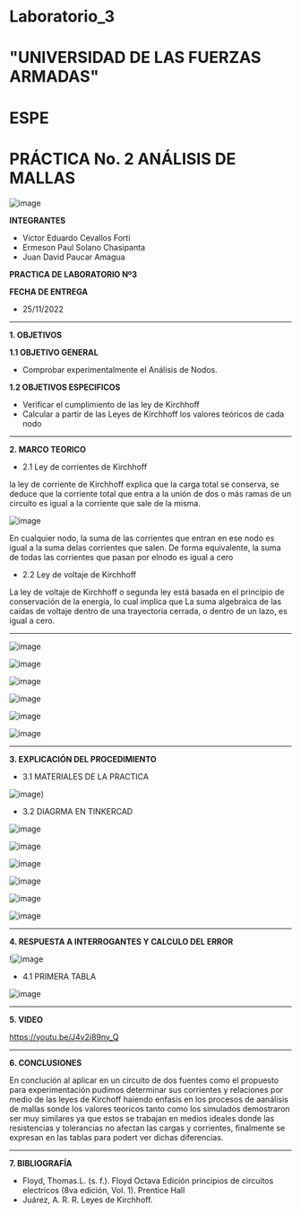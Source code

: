 # Laboratorio_3

# "UNIVERSIDAD DE LAS FUERZAS ARMADAS"
# ESPE
# PRÁCTICA No. 2 ANÁLISIS DE MALLAS

![image](https://user-images.githubusercontent.com/116772918/200762591-a164d8db-c02e-4269-8bb4-0bc4c810d79f.png)

**INTEGRANTES**
 
* Victor Eduardo Cevallos Forti
* Ermeson Paul Solano Chasipanta
* Juan David Paucar Amagua


**PRACTICA DE LABORATORIO Nº3**

**FECHA DE ENTREGA**
* 25/11/2022
--------------------------------------------------------------------------------------------------------------------------------------------------------------------------------------


**1. OBJETIVOS**


**1.1  OBJETIVO GENERAL**

* Comprobar experimentalmente el Análisis de Nodos.

**1.2  OBJETIVOS ESPECIFICOS**

* Verificar el cumplimiento de las ley de Kirchhoff
* Calcular a partir de las Leyes de Kirchhoff los valores teóricos de  cada nodo
 

--------------------------------------------------------------------------------------------------------------------------------------------------------------------------------------
**2. MARCO TEORICO**


* 2.1 Ley de corrientes de Kirchhoff

la ley de corriente de Kirchhoff explica que la carga total se conserva, se deduce que la corriente total que entra a la unión de dos o más ramas de un circuito es igual a la corriente que sale de la misma.

![image](https://user-images.githubusercontent.com/116772918/200897862-25d18d7c-8a4c-4fd5-93d9-02a36dd58912.png)


En cualquier nodo, la suma de las corrientes que entran en ese nodo es igual a la suma delas corrientes que salen. De forma equivalente, la suma de todas las corrientes que pasan por elnodo es igual a cero

* 2.2 Ley de voltaje de Kirchhoff

La ley de voltaje de Kirchhoff o segunda ley está basada en el principio de conservación de la energía, lo cual implica que La suma algebraica de las caídas de voltaje dentro de una trayectoria cerrada, o dentro de un lazo, es igual a cero.

-------------------------------------------------------------------------------------------------------------------------------------------------------------------------------------

![image](https://user-images.githubusercontent.com/116772918/203876038-5bd3ce52-8472-4272-9f22-c8159f7a1b10.png)


![image](https://user-images.githubusercontent.com/116772918/203876076-2118baa5-eecc-4408-941c-8fdbd3bad562.png)

![image](https://user-images.githubusercontent.com/116772918/203876088-a652f26a-92b7-4bd2-a037-6e28f9bb9898.png)


![image](https://user-images.githubusercontent.com/116772918/203876109-3cb2bcdf-f5ca-4e18-a666-b5b05237f5b4.png)

![image](https://user-images.githubusercontent.com/116772918/203876125-4c279e5f-25a4-4860-985e-25fa122e61f8.png)

![image](https://user-images.githubusercontent.com/116772918/203876141-19e248bb-5a94-490f-a4c6-9f6823c88a15.png)



--------------------------------------------------------------------------------------------------------------------------------------------------------------------------------------
**3. EXPLICACIÓN DEL PROCEDIMIENTO**

* 3.1 MATERIALES DE LA PRACTICA

![image](https://user-images.githubusercontent.com/116772918/203876212-03dfefaa-73b5-45dd-a6b6-357162651c8d.png))



* 3.2 DIAGRMA EN TINKERCAD

![image](https://user-images.githubusercontent.com/116772918/203894129-510fd39a-4e93-4828-8116-0c06e5964faa.png)

![image](https://user-images.githubusercontent.com/116772918/203894188-ff9b229e-dbca-4558-b732-a2e4d0ebda7d.png)


![image](https://user-images.githubusercontent.com/116772918/203894080-94cd6ed6-e203-4b48-85d8-830586b53f2b.png)


![image](https://user-images.githubusercontent.com/116772918/203896038-e303b6ad-9608-40c0-843d-c269f4ac42a6.png)

![image](https://user-images.githubusercontent.com/116772918/203896062-4cc972f8-4f3d-4173-98ce-0aa498e47b93.png)

![image](https://user-images.githubusercontent.com/116772918/203896085-578c6e20-5796-4309-924f-1c7b511a97f6.png)


-----------------------------------------------------------------------------------------------------------------------------------------------
**4. RESPUESTA A INTERROGANTES Y CALCULO DEL ERROR**

!![image](https://user-images.githubusercontent.com/116772918/203894269-5b652f31-71be-4752-aec1-8b764642eec1.png)



* 4.1 PRIMERA TABLA  

![image](https://user-images.githubusercontent.com/116772918/202615299-a0f757c2-40fc-4383-bcfd-7550943b8a35.png)




--------------------------------------------------------------------------------------------------------------------------------------------------------------------------------------

**5. VIDEO**

https://youtu.be/J4v2i89ny_Q

--------------------------------------------------------------------------------------------------------------------------------------------------------------------------------------

**6. CONCLUSIONES**

En conclución al aplicar en un circuito de dos fuentes como el propuesto para experimentación pudimos determinar sus corrientes y relaciones por medio de las leyes de Kirchoff haiendo enfasis en los procesos de aanálisis de mallas sonde los valores teoricos tanto como los simulados demostraron ser muy similares ya que estos se trabajan en medios ideales donde las resistencias y tolerancias no afectan las cargas y corrientes, finalmente se expresan en las tablas para podert ver dichas diferencias.


----------------------------------------------------------------------------------------------------------------------------------------------------------------------------------------

**7. BIBLIOGRAFÍA**
* Floyd, Thomas.L. (s. f.). Floyd Octava Edición principios de circuitos electricos (8va edición, Vol. 1). Prentice Hall
* Juárez, A. R. R. Leyes de Kirchhoff.

